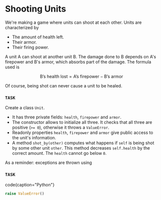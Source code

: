 # Shooting Units

We're making a game where units can shoot at each other.
Units are characterized by

- The amount of health left.
- Their armor.
- Their firing power.

A unit A can shoot at another unit B.
The damage done to B depends on A's firepower and B's armor, which absorbs part of the damage.
The formula used is

$$
    \textrm{B's health lost} = \textrm{A's firepower} - \textrm{B's armor}
$$

Of course, being shot can never cause a unit to be healed.

### `TASK`

Create a class `Unit`.

- It has three private fields: `health`, `firepower` and `armor`.
- The constructor allows to initialize all three.
  It checks that all three are positive (`>= 0`), otherwise it throws a `ValueError`.
- Readonly properties `health`, `firepower` and `armor` give public access to the unit's information.
- A method `shot_by(other)` computes what happens if `self` is being shot by some other unit `other`.
  This method decreases `self.health` by the correct amount.
  The `health` cannot go below `0`.

As a reminder: exceptions are thrown using

### `TASK`

code{caption="Python"}

```python
raise ValueError()
```
